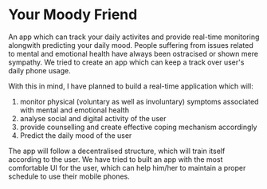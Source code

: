 # Your Moody Friend

An app which can track your daily activites and provide real-time monitoring alongwith predicting your daily mood. People suffering from issues related to mental and emotional health have always been ostracised or shown mere sympathy. We tried to create an app which can keep a track over user's daily phone usage.

With this in mind, I have planned to build a real-time application which will:
1) monitor physical (voluntary as well as involuntary) symptoms associated with mental and emotional health
2) analyse social and digital activity of the user
3) provide counselling and create effective coping mechanism accordingly
4) Predict the daily mood of the user

The app will follow a decentralised structure, which will train itself according to the user. We have tried to built an app with the most comfortable UI for the user, which can help him/her to maintain a proper schedule to use their mobile phones.
